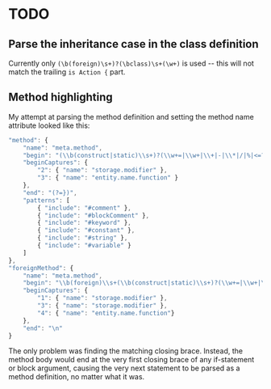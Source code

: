 
# TODO

## Parse the inheritance case in the class definition

Currently only `(\b(foreign)\s+)?(\bclass)\s+(\w+)` is used -- this will not match the trailing `is Action {` part.

## Method highlighting

My attempt at parsing the method definition and setting the method name attribute looked like this:

```js
"method": {
    "name": "meta.method",
    "begin": "(\\b(construct|static)\\s+)?(\\w+=|\\w+|\\+|-|\\*|/|%|<=?|>=?|==|!=?|&|\\||~)",
    "beginCaptures": {
        "2": { "name": "storage.modifier" },
        "3": { "name": "entity.name.function" }
    },
    "end": "(?=})",
    "patterns": [
        { "include": "#comment" },
        { "include": "#blockComment" },
        { "include": "#keyword" },
        { "include": "#constant" },
        { "include": "#string" },
        { "include": "#variable" }
    ]
},
"foreignMethod": {
    "name": "meta.method",
    "begin": "\\b(foreign)\\s+(\\b(construct|static)\\s+)?(\\w+=|\\w+|\\+|-|\\*|\/|%|<=?|>=?|==|!=?|&|\\||~)",
    "beginCaptures": {
        "1": { "name": "storage.modifier" },
        "3": { "name": "storage.modifier" },
        "4": { "name": "entity.name.function"}
    },
    "end": "\n"
}
```

The only problem was finding the matching closing brace. Instead, the method body would end at the very first closing brace of any if-statement or block argument, causing the very next statement to be parsed as a method definition, no matter what it was.
